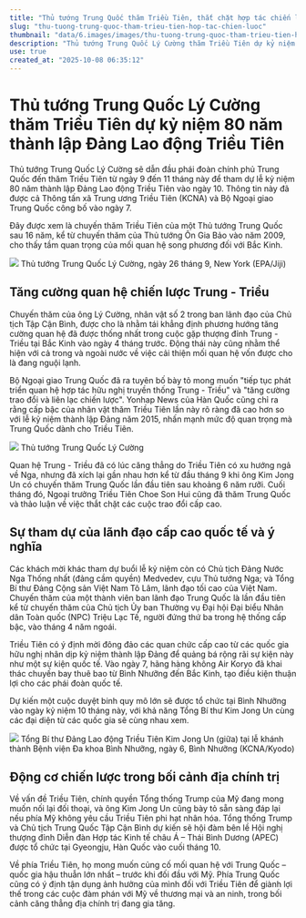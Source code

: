 ```yaml
---
title: "Thủ tướng Trung Quốc thăm Triều Tiên, thắt chặt hợp tác chiến lược"
slug: "thu-tuong-trung-quoc-tham-trieu-tien-hop-tac-chien-luoc"
thumbnail: "data/6.images/images/thu-tuong-trung-quoc-tham-trieu-tien-hop-tac-chien-luoc.webp"
description: "Thủ tướng Trung Quốc Lý Cường thăm Triều Tiên dự kỷ niệm 80 năm thành lập Đảng Lao động Triều Tiên, khẳng định quan hệ chiến lược. Lãnh đạo Việt Nam và Nga cũng dự."
use: true
created_at: "2025-10-08 06:35:12"
---
```


# Thủ tướng Trung Quốc Lý Cường thăm Triều Tiên dự kỷ niệm 80 năm thành lập Đảng Lao động Triều Tiên

Thủ tướng Trung Quốc Lý Cường sẽ dẫn đầu phái đoàn chính phủ Trung Quốc đến thăm Triều Tiên từ ngày 9 đến 11 tháng này để tham dự lễ kỷ niệm 80 năm thành lập Đảng Lao động Triều Tiên vào ngày 10. Thông tin này đã được cả Thông tấn xã Trung ương Triều Tiên (KCNA) và Bộ Ngoại giao Trung Quốc công bố vào ngày 7.

Đây được xem là chuyến thăm Triều Tiên của một Thủ tướng Trung Quốc sau 16 năm, kể từ chuyến thăm của Thủ tướng Ôn Gia Bảo vào năm 2009, cho thấy tầm quan trọng của mối quan hệ song phương đối với Bắc Kinh.

![](/images/20251007-00000038-jij-000-13-view.webp)
Thủ tướng Trung Quốc Lý Cường, ngày 26 tháng 9, New York (EPA/Jiji)

## Tăng cường quan hệ chiến lược Trung - Triều

Chuyến thăm của ông Lý Cường, nhân vật số 2 trong ban lãnh đạo của Chủ tịch Tập Cận Bình, được cho là nhằm tái khẳng định phương hướng tăng cường quan hệ đã được thống nhất trong cuộc gặp thượng đỉnh Trung - Triều tại Bắc Kinh vào ngày 4 tháng trước. Động thái này cũng nhằm thể hiện với cả trong và ngoài nước về việc cải thiện mối quan hệ vốn được cho là đang nguội lạnh.

Bộ Ngoại giao Trung Quốc đã ra tuyên bố bày tỏ mong muốn "tiếp tục phát triển quan hệ hợp tác hữu nghị truyền thống Trung - Triều" và "tăng cường trao đổi và liên lạc chiến lược". Yonhap News của Hàn Quốc cũng chỉ ra rằng cấp bậc của nhân vật thăm Triều Tiên lần này rõ ràng đã cao hơn so với lễ kỷ niệm thành lập Đảng năm 2015, nhấn mạnh mức độ quan trọng mà Trung Quốc dành cho Triều Tiên.

![](/images/20251007-00000055-kyodonews-000-5-view.webp)
Thủ tướng Trung Quốc Lý Cường

Quan hệ Trung - Triều đã có lúc căng thẳng do Triều Tiên có xu hướng ngả về Nga, nhưng đã xích lại gần nhau hơn kể từ đầu tháng 9 khi ông Kim Jong Un có chuyến thăm Trung Quốc lần đầu tiên sau khoảng 6 năm rưỡi. Cuối tháng đó, Ngoại trưởng Triều Tiên Choe Son Hui cũng đã thăm Trung Quốc và thảo luận về việc thắt chặt các cuộc trao đổi cấp cao.

## Sự tham dự của lãnh đạo cấp cao quốc tế và ý nghĩa

Các khách mời khác tham dự buổi lễ kỷ niệm còn có Chủ tịch Đảng Nước Nga Thống nhất (đảng cầm quyền) Medvedev, cựu Thủ tướng Nga; và Tổng Bí thư Đảng Cộng sản Việt Nam Tô Lâm, lãnh đạo tối cao của Việt Nam. Chuyến thăm của một thành viên ban lãnh đạo Trung Quốc là lần đầu tiên kể từ chuyến thăm của Chủ tịch Ủy ban Thường vụ Đại hội Đại biểu Nhân dân Toàn quốc (NPC) Triệu Lạc Tế, người đứng thứ ba trong hệ thống cấp bậc, vào tháng 4 năm ngoái.

Triều Tiên có ý định mời đông đảo các quan chức cấp cao từ các quốc gia hữu nghị nhân dịp kỷ niệm thành lập Đảng để quảng bá rộng rãi sự kiện này như một sự kiện quốc tế. Vào ngày 7, hãng hàng không Air Koryo đã khai thác chuyến bay thuê bao từ Bình Nhưỡng đến Bắc Kinh, tạo điều kiện thuận lợi cho các phái đoàn quốc tế.

Dự kiến một cuộc duyệt binh quy mô lớn sẽ được tổ chức tại Bình Nhưỡng vào ngày kỷ niệm 10 tháng này, với khả năng Tổng Bí thư Kim Jong Un cùng các đại diện từ các quốc gia sẽ cùng nhau xem.

![](/images/20251007-00000055-kyodonews-001-5-view.webp)
Tổng Bí thư Đảng Lao động Triều Tiên Kim Jong Un (giữa) tại lễ khánh thành Bệnh viện Đa khoa Bình Nhưỡng, ngày 6, Bình Nhưỡng (KCNA/Kyodo)

## Động cơ chiến lược trong bối cảnh địa chính trị

Về vấn đề Triều Tiên, chính quyền Tổng thống Trump của Mỹ đang mong muốn nối lại đối thoại, và ông Kim Jong Un cũng bày tỏ sẵn sàng đáp lại nếu phía Mỹ không yêu cầu Triều Tiên phi hạt nhân hóa. Tổng thống Trump và Chủ tịch Trung Quốc Tập Cận Bình dự kiến sẽ hội đàm bên lề Hội nghị thượng đỉnh Diễn đàn Hợp tác Kinh tế châu Á – Thái Bình Dương (APEC) được tổ chức tại Gyeongju, Hàn Quốc vào cuối tháng 10.

Về phía Triều Tiên, họ mong muốn củng cố mối quan hệ với Trung Quốc – quốc gia hậu thuẫn lớn nhất – trước khi đối đầu với Mỹ. Phía Trung Quốc cũng có ý định tận dụng ảnh hưởng của mình đối với Triều Tiên để giành lợi thế trong các cuộc đàm phán với Mỹ về thương mại và an ninh, trong bối cảnh căng thẳng địa chính trị đang gia tăng.